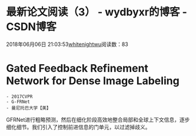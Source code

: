 # 最新论文阅读（3） - wydbyxr的博客 - CSDN博客
2018年06月06日 21:03:53[whitenightwu](https://me.csdn.net/wydbyxr)阅读数：83
# Gated Feedback Refinement Network for Dense Image Labeling
```
- 2017CVPR  
- G-FRNet   
- 曼尼托巴大学【美】
```
GFRNet进行粗略预测，然后在细化阶段高效地整合局部和全球上下文信息，逐步细化细节。我们引入了控制前进信息的门单元，以过滤掉歧义。
